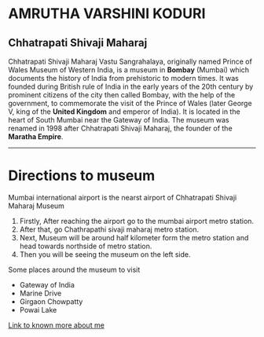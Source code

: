 # AMRUTHA VARSHINI KODURI
## Chhatrapati Shivaji Maharaj
Chhatrapati Shivaji Maharaj Vastu Sangrahalaya, originally named Prince of Wales Museum of Western India, is a museum in **Bombay** (Mumbai) which documents the history of India from prehistoric to modern times. It was founded during British rule of India in the  early years of the 20th century by prominent citizens of the city then called Bombay, with the help of the government, to commemorate the visit of the Prince of Wales (later George V, king of the **United Kingdom** and emperor of India). It is located in the heart of South Mumbai near the Gateway of India. The museum was renamed in 1998 after Chhatrapati Shivaji Maharaj, the founder of the **Maratha Empire**.

*****

# Directions to museum 
Mumbai international airport is the nearst airport of Chhatrapati Shivaji Maharaj Museum
1. Firstly, After reaching the airport go to the mumbai airport metro station.
2. After that, go Chathrapathi sivaji maharaj metro station.
3. Next, Museum will be around half kilometer form the metro station and head towards northside of metro station.
4. Then you will be seeing the museum on the left side.

Some places around the museum to visit
* Gateway of India
* Marine Drive
* Girgaon Chowpatty
* Powai Lake

[Link to known more about me](AboutMe.md)